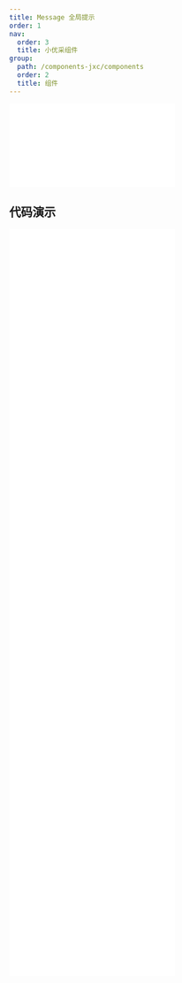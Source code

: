 ```yaml
---
title: Message 全局提示
order: 1
nav:
  order: 3
  title: 小优采组件
group:
  path: /components-jxc/components
  order: 2
  title: 组件
---
```


<div>
<embed src="@docs-common/message/index.md"></embed>
</div>
        
## 代码演示

<Row gutter=8>

  <Col span=12>
    
  <div class="code-box"><embed src="@abiz-rc-jxc/message/demo/custom-style-message-jxc.md"></embed></div>
          
  <div class="code-box"><embed src="@abiz-rc-jxc/message/demo/hooks-message-jxc.md"></embed></div>
          
  <div class="code-box"><embed src="@abiz-rc-jxc/message/demo/loading-message-jxc.md"></embed></div>
          
  <div class="code-box"><embed src="@abiz-rc-jxc/message/demo/thenable-message-jxc.md"></embed></div>
          
  </Col>
          
  <Col span=12>
    
  <div class="code-box"><embed src="@abiz-rc-jxc/message/demo/duration-message-jxc.md"></embed></div>
          
  <div class="code-box"><embed src="@abiz-rc-jxc/message/demo/info-message-jxc.md"></embed></div>
          
  <div class="code-box"><embed src="@abiz-rc-jxc/message/demo/other-message-jxc.md"></embed></div>
          
  <div class="code-box"><embed src="@abiz-rc-jxc/message/demo/update-message-jxc.md"></embed></div>
          
  </Col>
          
</Row>
        
<div><embed src="@docs-common/message/index-api.md"></embed><div>
        